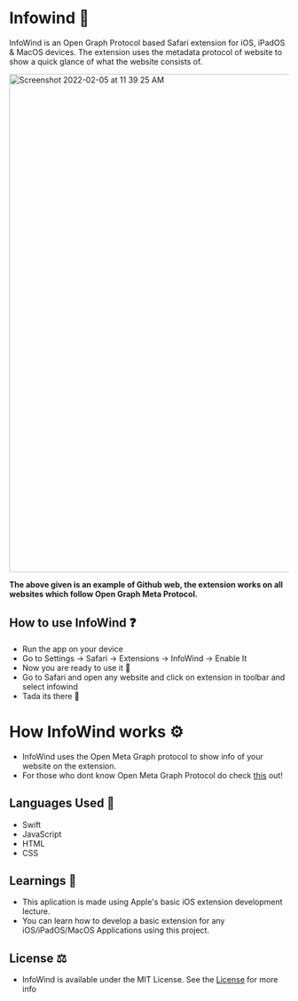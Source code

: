 # Infowind 💨
InfoWind is an Open Graph Protocol based Safari extension for iOS, iPadOS & MacOS devices. The extension uses the metadata protocol of website to show a quick glance of what the website consists of.
 
<img width="898" alt="Screenshot 2022-02-05 at 11 39 25 AM" src="https://user-images.githubusercontent.com/56252259/152630951-e3de3029-c797-479e-bb2d-e594ad434d1a.png">

**The above given is an example of Github web, the extension works on all websites which follow Open Graph Meta Protocol.**

## How to use InfoWind ❓
* Run the app on your device
* Go to Settings -> Safari -> Extensions -> InfoWind -> Enable It
* Now you are ready to use it 🚀
* Go to Safari and open any website and click on extension in toolbar and select infowind
* Tada its there 🤭

# How InfoWind works ⚙️
* InfoWind uses the Open Meta Graph protocol to show info of your website on the extension. 
* For those who dont know Open Meta Graph Protocol do check [this](https://ogp.me) out!

## Languages Used 📒
* Swift
* JavaScript
* HTML
* CSS

## Learnings 📖
* This aplication is made using Apple's basic iOS extension development lecture. 
* You can learn how to develop a basic extension for any iOS/iPadOS/MacOS Applications using this project.

## License ⚖️
* InfoWind is available under the MIT License. See the [License](https://github.com/gokulnair2001/Infowind/blob/master/LICENSE) for more info
